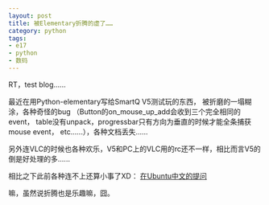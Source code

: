 ```yaml
---
layout: post
title: 被Elementary折腾的虚了……
category: python
tags:
- e17
- python
- 数码
---
```


RT，test blog......

最近在用Python-elementary写给SmartQ V5测试玩的东西，
被折磨的一塌糊涂，各种奇怪的bug
（Button的on_mouse_up_add会收到三个完全相同的event，
table没有unpack，progressbar只有方向为垂直的时候才能全条捕获mouse event，
etc......），各种文档丢失......

另外连VLC的时候也各种欢乐，V5和PC上的VLC用的rc还不一样，相比而言V5的倒是好处理的多......

相比之下此前各种连不上还算小事了XD：
[在Ubuntu中文的提问](http://forum.ubuntu.org.cn/viewtopic.php?f=63&t=308440)

嘛，虽然说折腾也是乐趣嘛，囧。


